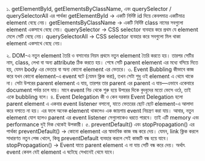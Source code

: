 ১. getElementById, getElementsByClassName, এবং querySelector / querySelectorAll এর পার্থক্য
 getElementById → একটি নির্দিষ্ট id দিয়ে কেবলমাত্র একটিমাত্র element বেছে নেয়।
getElementsByClassName → একটি নির্দিষ্ট class নামের সবগুলো element একসাথে বেছে নেয়।
querySelector → CSS selector ব্যবহার করে প্রথম যে element মেলে সেটি বেছে নেয়।
querySelectorAll → CSS selector ব্যবহার করে সবগুলো মিল থাকা element একসাথে বেছে নেয়।

২. DOM-এ নতুন element তৈরি ও বসানোর নিয়ম
প্রথমে নতুন element তৈরি করতে হয়।
তারপর সেটির নাম, class, লেখা বা অন্য attribute ঠিক করতে হয়।
শেষে সেটি parent element এর মধ্যে বসিয়ে দিতে হয়, যেমন body এর ভেতরে বা অন্য কোনো element এর ভেতরে।
৩. Event Bubbling কীভাবে কাজ করে
যখন কোনো element-এ event ঘটে (যেমন ক্লিক করা), তখন সেটা শুধু ওই element এ থেমে থাকে না।
সেটা উপরের parent element এ যায়, তারপর তার parent এর parent এ যায়—এভাবে একেবারে document পর্যন্ত চলে যায়।
মানে event নিচ থেকে শুরু হয়ে উপরের দিকে বুদবুদের মতো ভেসে ওঠে, তাই একে bubbling বলে।
৪. Event Delegation কী ও কেন দরকার
Event Delegation হলো parent element এ একবার event listener বসানো, যাতে ভেতরের ছোট ছোট element-এ আলাদা করে বসাতে না হয়।
এর ফলে অনেক element থাকলেও এক জায়গায় event নিয়ন্ত্রণ করা যায়।
আবার, নতুন element যোগ হলেও parent এর event listener সেগুলোকেও ধরতে পারবে।
তাই এটি memory এবং performance দুই দিক থেকেই উপকারী।
৫. preventDefault() এবং stopPropagation() এর পার্থক্য
preventDefault() → কোনো element এর স্বাভাবিক কাজ বন্ধ করে দেয়। যেমন, link ক্লিক করলে সাধারণত নতুন পেজ খোলে, কিন্তু preventDefault ব্যবহার করলে সেই কাজটি বন্ধ হয়ে যাবে।
stopPropagation() → Event যাতে parent element এ না যায় সেটি বন্ধ করে দেয়। অর্থাৎ event কেবল যেই element এ ঘটেছে সেখানেই থেমে যাবে।
